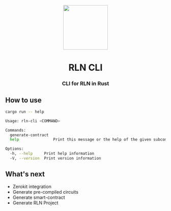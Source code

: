 <p align="center">
    <img src="https://github.com/Rate-Limiting-Nullifier/rln-cli/workflows/Build-Test-Fmt/badge.svg" width="140">
</p>

<h1 align="center">RLN CLI</h1>

<h3 align="center">CLI for RLN in Rust</h3>

## How to use
```bash
cargo run -- help
```

```bash
Usage: rln-cli <COMMAND>

Commands:
  generate-contract  
  help               Print this message or the help of the given subcommand(s)

Options:
  -h, --help     Print help information
  -V, --version  Print version information
```

## What's next

* Zerokit integration
* Generate pre-compiled circuits
* Generate smart-contract
* Generate RLN Project
